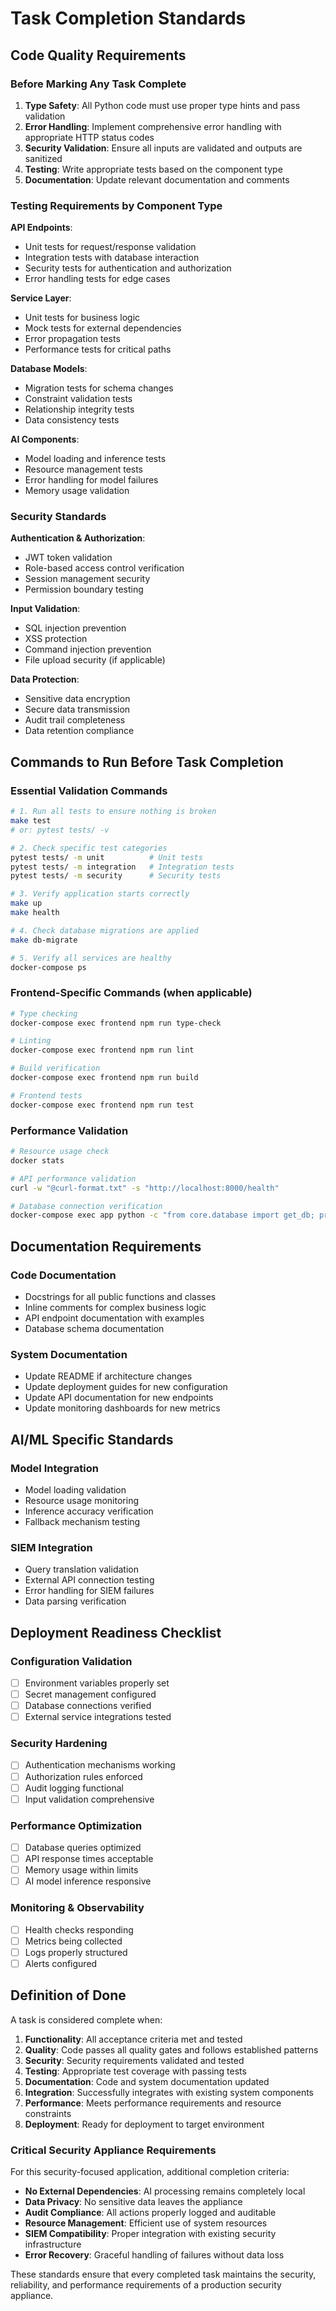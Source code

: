 # Task Completion Standards

## Code Quality Requirements

### Before Marking Any Task Complete

1. **Type Safety**: All Python code must use proper type hints and pass validation
2. **Error Handling**: Implement comprehensive error handling with appropriate HTTP status codes
3. **Security Validation**: Ensure all inputs are validated and outputs are sanitized
4. **Testing**: Write appropriate tests based on the component type
5. **Documentation**: Update relevant documentation and comments

### Testing Requirements by Component Type

**API Endpoints**:
- Unit tests for request/response validation
- Integration tests with database interaction
- Security tests for authentication and authorization
- Error handling tests for edge cases

**Service Layer**:
- Unit tests for business logic
- Mock tests for external dependencies
- Error propagation tests
- Performance tests for critical paths

**Database Models**:
- Migration tests for schema changes
- Constraint validation tests
- Relationship integrity tests
- Data consistency tests

**AI Components**:
- Model loading and inference tests
- Resource management tests
- Error handling for model failures
- Memory usage validation

### Security Standards

**Authentication & Authorization**:
- JWT token validation
- Role-based access control verification
- Session management security
- Permission boundary testing

**Input Validation**:
- SQL injection prevention
- XSS protection
- Command injection prevention
- File upload security (if applicable)

**Data Protection**:
- Sensitive data encryption
- Secure data transmission
- Audit trail completeness
- Data retention compliance

## Commands to Run Before Task Completion

### Essential Validation Commands
```bash
# 1. Run all tests to ensure nothing is broken
make test
# or: pytest tests/ -v

# 2. Check specific test categories
pytest tests/ -m unit          # Unit tests
pytest tests/ -m integration   # Integration tests
pytest tests/ -m security      # Security tests

# 3. Verify application starts correctly
make up
make health

# 4. Check database migrations are applied
make db-migrate

# 5. Verify all services are healthy
docker-compose ps
```

### Frontend-Specific Commands (when applicable)
```bash
# Type checking
docker-compose exec frontend npm run type-check

# Linting
docker-compose exec frontend npm run lint

# Build verification
docker-compose exec frontend npm run build

# Frontend tests
docker-compose exec frontend npm run test
```

### Performance Validation
```bash
# Resource usage check
docker stats

# API performance validation
curl -w "@curl-format.txt" -s "http://localhost:8000/health"

# Database connection verification
docker-compose exec app python -c "from core.database import get_db; print('DB OK')"
```

## Documentation Requirements

### Code Documentation
- Docstrings for all public functions and classes
- Inline comments for complex business logic
- API endpoint documentation with examples
- Database schema documentation

### System Documentation
- Update README if architecture changes
- Update deployment guides for new configuration
- Update API documentation for new endpoints
- Update monitoring dashboards for new metrics

## AI/ML Specific Standards

### Model Integration
- Model loading validation
- Resource usage monitoring
- Inference accuracy verification
- Fallback mechanism testing

### SIEM Integration
- Query translation validation
- External API connection testing
- Error handling for SIEM failures
- Data parsing verification

## Deployment Readiness Checklist

### Configuration Validation
- [ ] Environment variables properly set
- [ ] Secret management configured
- [ ] Database connections verified
- [ ] External service integrations tested

### Security Hardening
- [ ] Authentication mechanisms working
- [ ] Authorization rules enforced
- [ ] Audit logging functional
- [ ] Input validation comprehensive

### Performance Optimization
- [ ] Database queries optimized
- [ ] API response times acceptable
- [ ] Memory usage within limits
- [ ] AI model inference responsive

### Monitoring & Observability
- [ ] Health checks responding
- [ ] Metrics being collected
- [ ] Logs properly structured
- [ ] Alerts configured

## Definition of Done

A task is considered complete when:

1. **Functionality**: All acceptance criteria met and tested
2. **Quality**: Code passes all quality gates and follows established patterns
3. **Security**: Security requirements validated and tested
4. **Testing**: Appropriate test coverage with passing tests
5. **Documentation**: Code and system documentation updated
6. **Integration**: Successfully integrates with existing system components
7. **Performance**: Meets performance requirements and resource constraints
8. **Deployment**: Ready for deployment to target environment

### Critical Security Appliance Requirements

For this security-focused application, additional completion criteria:

- **No External Dependencies**: AI processing remains completely local
- **Data Privacy**: No sensitive data leaves the appliance
- **Audit Compliance**: All actions properly logged and auditable
- **Resource Management**: Efficient use of system resources
- **SIEM Compatibility**: Proper integration with existing security infrastructure
- **Error Recovery**: Graceful handling of failures without data loss

These standards ensure that every completed task maintains the security, reliability, and performance requirements of a production security appliance.